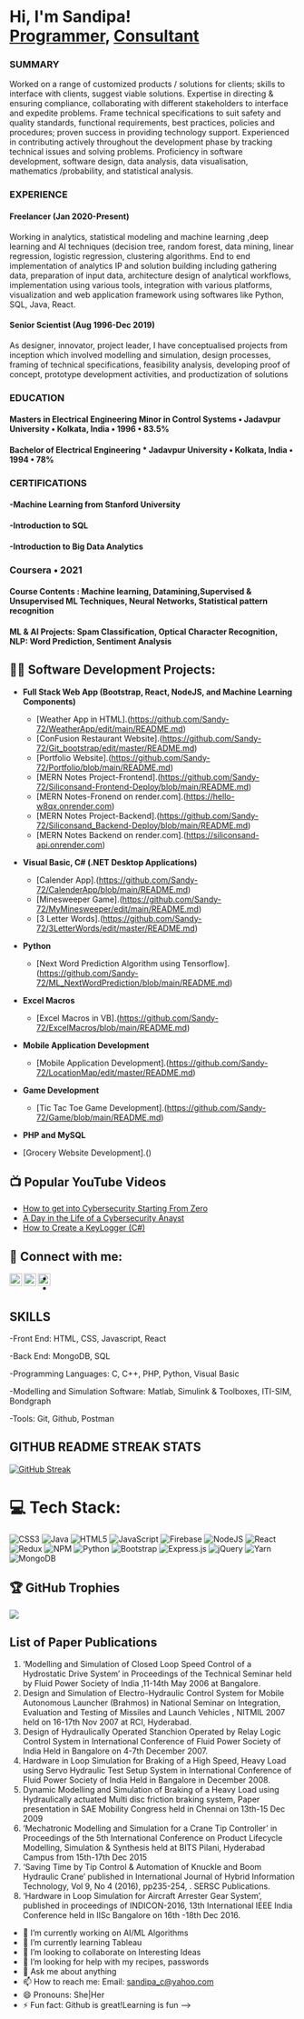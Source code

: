 <h1>Hi, I'm Sandipa! <br/><a href="https://github.com/Sandy-72">Programmer</a>, <a href="https://www.linkedin.com/in/sandipa-chakraborty-31238724/">Consultant</a></h1>

<h3>SUMMARY</h3>
Worked on a range of customized products / solutions for clients; skills to interface with clients, suggest viable solutions.
Expertise in directing & ensuring compliance, collaborating with different stakeholders to interface and expedite problems. Frame technical
specifications to suit safety and quality standards, functional requirements, best practices, policies and procedures; proven success in
providing technology support. Experienced in contributing actively throughout the development phase by tracking technical issues and
solving problems. Proficiency in software development, software design, data analysis, data visualisation, mathematics /probability, and statistical analysis.

<h3>EXPERIENCE</h3>
<h4>Freelancer (Jan 2020-Present)</h4>
Working in analytics, statistical modeling and machine learning ,deep learning and AI techniques (decision tree, random forest, data
mining, linear regression, logistic regression, clustering algorithms. End to end implementation of analytics IP and solution building
including gathering data, preparation of input data, architecture design of analytical workflows, implementation using various tools,
integration with various platforms, visualization and web application framework using softwares like Python, SQL, Java, React.

<h4>Senior Scientist (Aug 1996-Dec 2019)</h4>
As designer, innovator, project leader, I have conceptualised projects from inception which involved modelling and simulation, design
processes, framing of technical specifications, feasibility analysis, developing proof of concept, prototype development activities, and
productization of solutions

<h3>EDUCATION</h3>
<h4>Masters in Electrical Engineering  
 Minor in Control Systems • Jadavpur University • Kolkata, India •   1996   •    83.5%  </h4>
<h4> Bachelor of Electrical Engineering * Jadavpur University • Kolkata, India •   1994   •   78%   </h4>

<h3>CERTIFICATIONS</h3>
<h4>-Machine Learning from Stanford University</h4>   
<h4>-Introduction to SQL </h4>
<h4>-Introduction to Big Data Analytics</h4>

<h3> Coursera • 2021 </h3>   
<h4>Course Contents : Machine learning, Datamining,Supervised & Unsupervised ML Techniques, Neural Networks, Statistical pattern recognition</h4> 
<h4> ML & AI Projects: Spam Classification, Optical Character Recognition, NLP: Word Prediction, Sentiment Analysis </h4>


<h2>👨‍💻 Software Development Projects:</h2>

- <b>Full Stack Web App (Bootstrap, React, NodeJS, and Machine Learning Components)</b>
  - [Weather App in HTML].(https://github.com/Sandy-72/WeatherApp/edit/main/README.md)
  - [ConFusion Restaurant Website].(https://github.com/Sandy-72/Git_bootstrap/edit/master/README.md)
  - [Portfolio Website].(https://github.com/Sandy-72/Portfolio/blob/main/README.md)
  - [MERN Notes Project-Frontend].(https://github.com/Sandy-72/Siliconsand-Frontend-Deploy/blob/main/README.md)
  - [MERN Notes-Fronend on render.com].(https://hello-w8qx.onrender.com)
  - [MERN Notes Project-Backend].(https://github.com/Sandy-72/Siliconsand_Backend-Deploy/blob/main/README.md)
  - [MERN Notes Backend on render.com].(https://siliconsand-api.onrender.com)
    
- <b>Visual Basic, C# (.NET Desktop Applications)</b>
  - [Calender App].(https://github.com/Sandy-72/CalenderApp/blob/main/README.md)
  - [Minesweeper Game].(https://github.com/Sandy-72/MyMinesweeper/edit/main/README.md)
  - [3 Letter Words].(https://github.com/Sandy-72/3LetterWords/edit/master/README.md)

- <b>Python</b>
  - [Next Word Prediction Algorithm using Tensorflow].(https://github.com/Sandy-72/ML_NextWordPrediction/blob/main/README.md)
 
- <b> Excel Macros </b>
  - [Excel Macros in VB].(https://github.com/Sandy-72/ExcelMacros/blob/main/README.md)
 
- <b> Mobile Application Development </b>
  - [Mobile Application Development].(https://github.com/Sandy-72/LocationMap/edit/master/README.md)
 
- <b> Game Development </b>
  - [Tic Tac Toe Game Development].(https://github.com/Sandy-72/Game/blob/main/README.md)
 
 - <b> PHP and MySQL </b>
  - [Grocery Website Development].()
    

<h2>📺 Popular YouTube Videos</h2>

- [How to get into Cybersecurity Starting From Zero](https://www.youtube.com/watch?v=a83ASGn_V_s)
- [A Day in the Life of a Cybersecurity Anayst](https://www.youtube.com/watch?v=uHy3oM7NnoU)
- [How to Create a KeyLogger (C#)](https://www.youtube.com/watch?v=N-L9hklSlNk)

<h2> 🤳 Connect with me:</h2>


[<img align="left" alt="SandipaC | LinkedIn" width="22px" src="https://cdn.jsdelivr.net/npm/simple-icons@v3/icons/linkedin.svg" />][linkedin]
[<img align="left" alt="SandipaC | Instagram" width="22px" src="https://cdn.jsdelivr.net/npm/simple-icons@v3/icons/instagram.svg" />][instagram]
[<img align="left" alt="SandipaC | Twitter" width="22px" src="https://cdn.jsdelivr.net/npm/simple-icons@v3/icons/twitter.svg" />][twitter]
  
[instagram]: https://www.instagram.com/sandipa_chakrborty/  
[linkedin]: https://linkedin.com/in/sandipa-chakraborty-31238724/  
[twitter]:https://x.com/sandy_c/

-
-

<h2> SKILLS </h2>   

-Front End: HTML, CSS, Javascript, React  

-Back End: MongoDB, SQL   

-Programming Languages: C, C++, PHP, Python, Visual Basic   

-Modelling and Simulation Software: Matlab, Simulink & Toolboxes, ITI-SIM, Bondgraph  

-Tools: Git, Github, Postman  

<h2>GITHUB README STREAK STATS </h2>

[![GitHub Streak](https://streak-stats.demolab.com/?user=Sandy-72)](https://git.io/streak-stats)


# 💻 Tech Stack:
![CSS3](https://img.shields.io/badge/css3-%231572B6.svg?style=for-the-badge&logo=css3&logoColor=white) ![Java](https://img.shields.io/badge/java-%23ED8B00.svg?style=for-the-badge&logo=java&logoColor=white) ![HTML5](https://img.shields.io/badge/html5-%23E34F26.svg?style=for-the-badge&logo=html5&logoColor=white) ![JavaScript](https://img.shields.io/badge/javascript-%23323330.svg?style=for-the-badge&logo=javascript&logoColor=%23F7DF1E) ![Firebase](https://img.shields.io/badge/firebase-%23039BE5.svg?style=for-the-badge&logo=firebase) ![NodeJS](https://img.shields.io/badge/node.js-6DA55F?style=for-the-badge&logo=node.js&logoColor=white) ![React](https://img.shields.io/badge/react-%2320232a.svg?style=for-the-badge&logo=react&logoColor=%2361DAFB) ![Redux](https://img.shields.io/badge/redux-%23593d88.svg?style=for-the-badge&logo=redux&logoColor=white) ![NPM](https://img.shields.io/badge/NPM-%23000000.svg?style=for-the-badge&logo=npm&logoColor=white) ![Python](https://img.shields.io/badge/Python-%230081CB.svg?style=for-the-badge&logo=material-ui&logoColor=white) ![Bootstrap](https://img.shields.io/badge/bootstrap-%23563D7C.svg?style=for-the-badge&logo=bootstrap&logoColor=white) ![Express.js](https://img.shields.io/badge/express.js-%23404d59.svg?style=for-the-badge&logo=express&logoColor=%2361DAFB) ![jQuery](https://img.shields.io/badge/jquery-%230769AD.svg?style=for-the-badge&logo=jquery&logoColor=white) ![Yarn](https://img.shields.io/badge/yarn-%232C8EBB.svg?style=for-the-badge&logo=yarn&logoColor=white) ![MongoDB](https://img.shields.io/badge/MongoDB-%234ea94b.svg?style=for-the-badge&logo=mongodb&logoColor=white)


## 🏆 GitHub Trophies
![](https://github-profile-trophy.vercel.app/?username=Sandy-72&theme=radical&no-frame=false&no-bg=false&margin-w=4)


## List of Paper Publications 
1. ‘Modelling and Simulation of Closed Loop Speed Control of a Hydrostatic Drive System’ in Proceedings of the Technical Seminar held by Fluid Power Society of India ,11-14th May 2006 at Bangalore.
2. Design and Simulation of Electro-Hydraulic Control System for Mobile Autonomous Launcher (Brahmos) in National Seminar on Integration, Evaluation and Testing of Missiles and Launch Vehicles , NITMIL 2007 held on 16-17th Nov 2007 at RCI, Hyderabad.
3. Design of Hydraulically Operated Stanchion Operated by Relay Logic Control System in International Conference of Fluid Power Society of India Held in Bangalore on 4-7th December 2007.
4. Hardware in Loop Simulation for Braking of a High Speed, Heavy Load using Servo Hydraulic Test Setup System in International Conference of Fluid Power Society of India Held in Bangalore in December 2008.
5. Dynamic Modelling and Simulation of Braking of a Heavy Load using Hydraulically actuated Multi disc friction braking system, Paper presentation in SAE Mobility Congress held in Chennai on 13th-15 Dec 2009
6. ‘Mechatronic Modelling and Simulation for a Crane Tip Controller’ in Proceedings of the 5th International Conference on Product Lifecycle Modelling, Simulation & Synthesis held at BITS Pilani, Hyderabad Campus from 15th-17th Dec 2015
7. ‘Saving Time by Tip Control & Automation of Knuckle and Boom Hydraulic Crane’ published in International Journal of Hybrid Information Technology, Vol 9, No 4 (2016), pp235-254, . SERSC Publications.
8. ‘Hardware in Loop Simulation for Aircraft Arrester Gear System’, published in proceedings of INDICON-2016, 13th International IEEE India Conference held in IISc Bangalore on 16th -18th Dec 2016.
 
- 🔭 I’m currently working on AI/ML Algorithms
- 🌱 I’m currently learning Tableau 
- 👯 I’m looking to collaborate on Interesting Ideas
- 🤔 I’m looking for help with my recipes, passwords
- 💬 Ask me about anything
- 📫 How to reach me: Email: sandipa_c@yahoo.com
- 😄 Pronouns: She|Her
- ⚡ Fun fact: Github is great!Learning is fun
-->
